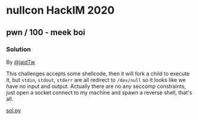 # nullcon HackIM 2020

## pwn / 100 - meek boi

### Solution

By [@jaidTw](https://github.com/jaidTw)

This challenges accepts some shellcode, then it will fork a child to execute it, but `stdin`, `stdout`, `stderr` are all redirect to `/dev/null` so it looks like we have no input and output. 
Actually there are no any seccomp constraints, just open a socket connect to my machine and spawn a reverse shell, that's all.

[sol.py](./sol.py)
